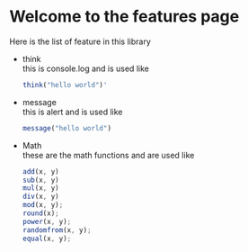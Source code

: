 # Welcome to the features page
Here is the list of feature in this library
 - think <br> this is console.log and is used like <br>
    ```javascript
    think("hello world")'
    ```
 - message <br> this is alert and is used like <br>
    ```javascript
    message("hello world")
    ```
 - Math <br> these are the math functions and are used like <br>
    ```javascript
    add(x, y)
    sub(x, y)
    mul(x, y)
    div(x, y)
    mod(x, y);
    round(x);
    power(x, y);
    randomfrom(x, y);
    equal(x, y);
    ```
